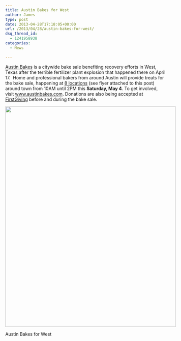 ```yaml
---
title: Austin Bakes for West
author: James
type: post
date: 2013-04-28T17:18:05+00:00
url: /2013/04/28/austin-bakes-for-west/
dsq_thread_id:
  - 1241958938
categories:
  - News

---
```

<a title="Austin Bakes" href="http://austinbakes.com/" target="_blank">Austin Bakes</a> is a citywide bake sale benefiting recovery efforts in West, Texas after the terrible fertilizer plant explosion that happened there on April 17.  Home and professional bakers from around Austin will provide treats for the bake sale, happening at <a href="http://austinbakes.com/2013/04/24/austin-bakes-for-west-locations-announced/" target="_blank">8 locations</a> (see flyer attached to this post) around town from 10AM until 2PM this **Saturday, May 4**. To get involved, visit <a title="Austin Bakes" href="http://austinbakes.com/" target="_blank">www.austinbakes.com</a>. Donations are also being accepted at <a title="FirstGiving Austin Bakes for West" href="http://www.firstgiving.com/fundraiser/Austinbakes/forwest" target="_blank">FirstGiving</a> before and during the bake sale.

<div style="width: 546px" class="wp-caption aligncenter">
  <a href="http://austinbakes.com/"><img class="   " alt="" src="http://austinbakes.files.wordpress.com/2013/04/austinbakesposter1.jpg" width="536" height="693" /></a>
  
  <p class="wp-caption-text">
    Austin Bakes for West
  </p>
</div>